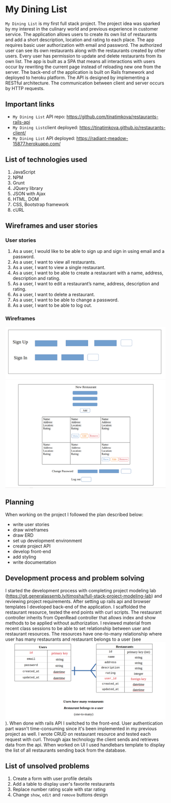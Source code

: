 
# My Dining List

`My Dining List` is my first full stack project. The project idea was sparked by my interest in the culinary world and previous experience in customer service.
The application allows users to create its own list of restaurants and add a short description, location and rating to each place. The app requires basic user authorization with email and password. The authorized user can see its own restaurants along with the restaurants created by other users. Every user has permission to update and delete restaurants from its own list.
The app is built as a SPA that means all interactions with users occur by rewriting the current page instead of reloading new one from the server.
The back-end of the application is built on Rails framework and deployed to heroku platform. The API is designed by implementing a RESTful architecture. The communication between client and server occurs by HTTP requests.

## Important links

* `My Dining List` API repo: https://github.com/tinatimkova/restaurants-rails-api
* `My Dining List`client deployed: https://tinatimkova.github.io/restaurants-client/
* `My Dining List` API deployed: https://radiant-meadow-15877.herokuapp.com/

## List of technologies used
1. JavaScript
2. NPM
3. Grunt
4. JQuery library
5. JSON with Ajax
6. HTML, DOM
7. CSS, Bootstrap framework
8. cURL

## Wireframes and user stories

### User stories
1. As a user, I would like to be able to sign up and sign in using email and a password.
2. As a user, I want to view all restaurants.
3. As a user, I want to view a single restaurant.
4. As a user, I want to be able to create a restaurant with a name, address, description and rating.
5. As a user, I want to edit a restaurant’s name, address, description and rating.
6. As a user, I want to delete a restaurant.
7. As a user, I want to be able to change a password.
8. As a user, I want to be able to log out.

### Wireframes

![Authorization](data/Authorization.png)
![Main page](data/Main_page.png)

## Planning

When working on the project I followed the plan described below:
* write user stories
* draw wireframes
* draw ERD
* set up development environment
* create project API
* develop front-end
* add styling
* write documentation

## Development process and problem solving

I started the development process with completing project modeling lab (https://git.generalassemb.ly/timosha/full-stack-project-modeling-lab) and reviewing project requirements.
After setting up rails api and browser templates I developed back-end of the application. I scaffolded the restaurant resource, tested the end points with curl scripts. The restaurant controller inherits from OpenRead controller that allows index and show methods to be applied without authorization. I reviewed material from recent class sessions to be able to set relationship between user and restaurant resources. The resources have one-to-many relationship where user has many restaurants and restaurant belongs to a user (see ![ERD](data/ERD.png)).
When done with rails API I switched to the front-end. User authentication part wasn't time-consuming since it's been implemented in my previous project as well. I wrote CRUD on restaurant resource and tested each request with curl. Through ajax technology the client sends and retrieves data from the api. When worked on UI I used handlebars template to display the list of all restaurants sending back from the database.

## List of unsolved problems

1. Create a form with user profile details
2. Add a table to display user's favorite restaurants
3. Replace number rating scale with star rating
4. Change `show`, `edit` and `remove` buttons design
